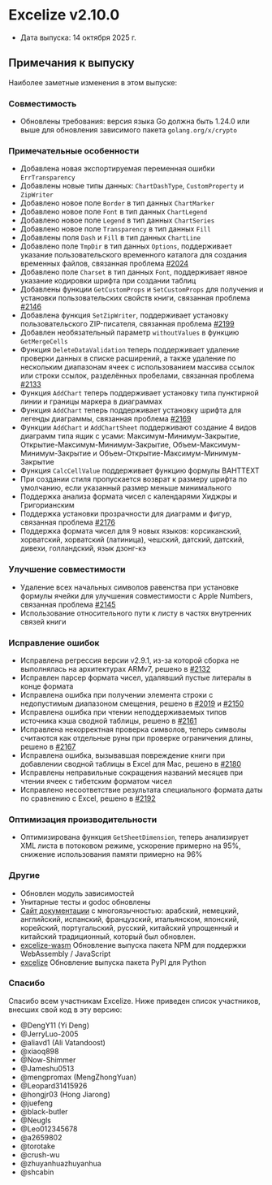 # Excelize v2.10.0

* Дата выпуска: 14 октября 2025 г.

## Примечания к выпуску

Наиболее заметные изменения в этом выпуске:

### Совместимость

* Обновлены требования: версия языка Go должна быть 1.24.0 или выше для обновления зависимого пакета `golang.org/x/crypto`

### Примечательные особенности

* Добавлена новая экспортируемая переменная ошибки `ErrTransparency`
* Добавлены новые типы данных: `ChartDashType`, `CustomProperty` и `ZipWriter`
* Добавлено новое поле `Border` в тип данных `ChartMarker`
* Добавлено новое поле `Font` в тип данных `ChartLegend`
* Добавлено новое поле `Legend` в тип данных `ChartSeries`
* Добавлено новое поле `Transparency` в тип данных `Fill`
* Добавлены поля `Dash` и `Fill` в тип данных `ChartLine`
* Добавлено поле `TmpDir` в тип данных `Options`, поддерживает указание пользовательского временного каталога для создания временных файлов, связанная проблема [#2024](https://github.com/xuri/excelize/issues/2024)
* Добавлено поле `Charset` в тип данных `Font`, поддерживает явное указание кодировки шрифта при создании таблиц
* Добавлены функции `GetCustomProps` и `SetCustomProps` для получения и установки пользовательских свойств книги, связанная проблема [#2146](https://github.com/xuri/excelize/issues/2146)
* Добавлена функция `SetZipWriter`, поддерживает установку пользовательского ZIP-писателя, связанная проблема [#2199](https://github.com/xuri/excelize/issues/2199)
* Добавлен необязательный параметр `withoutValues` в функцию `GetMergeCells`
* Функция `DeleteDataValidation` теперь поддерживает удаление проверки данных в списке расширений, а также удаление по нескольким диапазонам ячеек с использованием массива ссылок или строки ссылок, разделённых пробелами, связанная проблема [#2133](https://github.com/xuri/excelize/issues/2133)
* Функция `AddChart` теперь поддерживает установку типа пунктирной линии и границы маркера в диаграммах
* Функция `AddChart` теперь поддерживает установку шрифта для легенды диаграммы, связанная проблема [#2169](https://github.com/xuri/excelize/issues/2169)
* Функции `AddChart` и `AddChartSheet` поддерживают создание 4 видов диаграмм типа ящик с усами: Максимум-Минимум-Закрытие, Открытие-Максимум-Минимум-Закрытие, Объем-Максимум-Минимум-Закрытие и Объем-Открытие-Максимум-Минимум-Закрытие
* Функция `CalcCellValue` поддерживает функцию формулы BAHTTEXT
* При создании стиля пропускается возврат к размеру шрифта по умолчанию, если указанный размер меньше минимального
* Поддержка анализа формата чисел с календарями Хиджры и Григорианским
* Поддержка установки прозрачности для диаграмм и фигур, связанная проблема [#2176](https://github.com/xuri/excelize/issues/2176)
* Поддержка формата чисел для 9 новых языков: корсиканский, хорватский, хорватский (латиница), чешский, датский, датский, дивехи, голландский, язык дзонг-кэ

### Улучшение совместимости

* Удаление всех начальных символов равенства при установке формулы ячейки для улучшения совместимости с Apple Numbers, связанная проблема [#2145](https://github.com/xuri/excelize/issues/2145)
* Использование относительного пути к листу в частях внутренних связей книги

### Исправление ошибок

* Исправлена регрессия версии v2.9.1, из-за которой сборка не выполнялась на архитектурах ARMv7, решено в [#2132](https://github.com/xuri/excelize/issues/2132)
* Исправлен парсер формата чисел, удалявший пустые литералы в конце формата
* Исправлена ошибка при получении элемента строки с недопустимым диапазоном смещения, решено в [#2019](https://github.com/xuri/excelize/issues/2019) и [#2150](https://github.com/xuri/excelize/issues/2150)
* Исправлена ошибка при чтении неподдерживаемых типов источника кэша сводной таблицы, решено в [#2161](https://github.com/xuri/excelize/issues/2161)
* Исправлена некорректная проверка символов, теперь символы считаются как отдельные руны при проверке ограничения длины, решено в [#2167](https://github.com/xuri/excelize/issues/2167)
* Исправлена ошибка, вызывавшая повреждение книги при добавлении сводной таблицы в Excel для Mac, решено в [#2180](https://github.com/xuri/excelize/issues/2180)
* Исправлены неправильные сокращения названий месяцев при чтении ячеек с тибетским форматом чисел
* Исправлено несоответствие результата специального формата даты по сравнению с Excel, решено в [#2192](https://github.com/xuri/excelize/issues/2192)

### Оптимизация производительности

* Оптимизирована функция `GetSheetDimension`, теперь анализирует XML листа в потоковом режиме, ускорение примерно на 95%, снижение использования памяти примерно на 96%

### Другие

* Обновлен модуль зависимостей
* Унитарные тесты и godoc обновлены
* [Сайт документации](https://xuri.me/excelize) с многоязычностью: арабский, немецкий, английский, испанский, французский, итальянском, японский, корейский, португальский, русский, китайский упрощенный и китайский традиционный, который был обновлен.
* [excelize-wasm](https://github.com/xuri/excelize-wasm) Обновление выпуска пакета NPM для поддержки WebAssembly / JavaScript
* [excelize](https://github.com/xuri/excelize-py) Обновление выпуска пакета PyPI для Python

### Спасибо

Спасибо всем участникам Excelize. Ниже приведен список участников, внесших свой код в эту версию:

* @DengY11 (Yi Deng)
* @JerryLuo-2005
* @aliavd1 (Ali Vatandoost)
* @xiaoq898
* @Now-Shimmer
* @Jameshu0513
* @mengpromax (MengZhongYuan)
* @Leopard31415926
* @hongjr03 (Hong Jiarong)
* @juefeng
* @black-butler
* @Neugls
* @Leo012345678
* @a2659802
* @torotake
* @crush-wu
* @zhuyanhuazhuyanhua
* @shcabin
